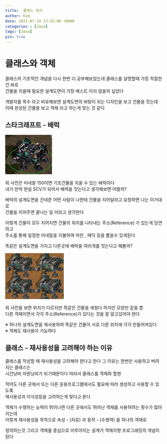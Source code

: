 ```yaml
---
title:  클래스 정리
author: Kim
date: 2021-07-19 23:25:00 +0900
categories : [Java]
tags: [Java]
pin: true
---
```


# 클래스와 객체

클래스의 기초적인 개념을 다시 한번 더 공부해보았는데 클래스를 설명할때 가장 적절한건 바로<br>
건물을 지을때 필요한 설계도면이 가장 베스트 이지 않을까 싶었다<br>

개발자를 목수 라고 비유해보면 설계도면의 바탕이 되는 디자인을 보고 건물을 짓는데
이때 완성된 건물을 보고 객체 라고 하는게 맞는 것 같다

## 스타크래프트 - 배럭

<img src = "/post/Java/obj.png"><br>

위 사진은 미네랄 150이면 기초건물을 지을 수 있는 배럭이다 <br>
내가 만약 현실 SCV가 되어서 배럭을 짓는다고 생각해보면 어떨까?<br>

배럭의 설계도면을 건네준 어떤 사람이 나한테 건물을 지어달라고 요청하면 나는 이거대로<br>
건물을 지어주면 끝나는 일 이라고 생각한다<br>

이렇게 건물이 모두 지어지면 건물의 위치를 나타내는 주소(Reference) 가 있는게 당연하고<br>
주소를 통해 일정한 미네랄을 지불하여 마린 , 메딕 등을 뽑을수 있게된다<br>

똑같은 설계도면을 가지고 다른곳에 배럭을 여러개를 짓는다고 해볼까?<br>

<img src = "/post/Java/obj2.png"><br>

위 사진을 보면 위치가 다르지만 똑같은 건물을 세웠다 하지만 모양만 같을 뿐<br>
다른 객체이면서 각각 주소(Reference)가 있다는 것을 잘 알고있어야 한다<br>

※ 하나의 설계도면을 재사용하여 똑같은 건물이 서로 다른 위치에 각각 만들어져있다<br>
※ 객체도 재사용이 가능하다<br>

## 클래스 - 재사용성을 고려해야 하는 이유

클래스를 작성할 때 재사용성을 고려해야 한다고 한다 그 이유는 한번만 사용하고 버려지는 클래스는<br>
시간낭비 자원낭비가 되기때문이다 따라서 클래스를 객체화 할땐<br>

적어도 다른 곳에서 또는 다른 응용프로그램에서도 필요에 따라 생성하고 사용할 수 있도록<br>
재사용성과 이식성등을 고려하는게 맞다고 본다<br>

객체가 수행하는 능력이 뛰어나면 다른 곳에서도 뛰어난 객체를 사용하려는 횟수가 많아지는데<br>
이렇게 재사용성을 목적으로  속성 - (자료) 과 동작 - (수행력) 을 하나의 객체로<br>

정의하는것 그리고 객체를 중심으로 이루어지는 설계가 객체지향 프로그래밍의 개념이 된다<br>

